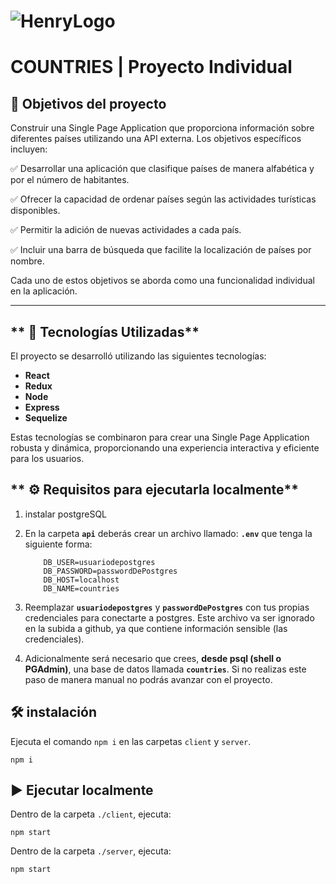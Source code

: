 # ![HenryLogo](https://d31uz8lwfmyn8g.cloudfront.net/Assets/logo-henry-white-lg.png)

# **COUNTRIES** | Proyecto Individual

## **🎯 Objetivos del proyecto**

Construir una Single Page Application que proporciona información sobre diferentes países utilizando una API externa. Los objetivos específicos incluyen:

✅ Desarrollar una aplicación que clasifique países de manera alfabética y por el número de habitantes.

✅ Ofrecer la capacidad de ordenar países según las actividades turísticas disponibles.

✅ Permitir la adición de nuevas actividades a cada país.

✅ Incluir una barra de búsqueda que facilite la localización de países por nombre.

Cada uno de estos objetivos se aborda como una funcionalidad individual en la aplicación.

---

## ** 🚀 Tecnologías Utilizadas**

El proyecto se desarrolló utilizando las siguientes tecnologías:

- **React**
- **Redux**
- **Node**
- **Express**
- **Sequelize**

Estas tecnologías se combinaron para crear una Single Page Application robusta y dinámica, proporcionando una experiencia interactiva y eficiente para los usuarios.

## ** ⚙️ Requisitos para ejecutarla localmente**
1. instalar postgreSQL
2. En la carpeta **`api`** deberás crear un archivo llamado: **`.env`** que tenga la siguiente forma:

   ```env
       DB_USER=usuariodepostgres
       DB_PASSWORD=passwordDePostgres
       DB_HOST=localhost
       DB_NAME=countries
   ```

3. Reemplazar **`usuariodepostgres`** y **`passwordDePostgres`** con tus propias credenciales para conectarte a postgres. Este archivo va ser ignorado en la subida a github, ya que contiene información sensible (las credenciales).

4. Adicionalmente será necesario que crees, **desde psql (shell o PGAdmin)**, una base de datos llamada **`countries`**. Si no realizas este paso de manera manual no podrás avanzar con el proyecto.
   
## 🛠️ instalación 

Ejecuta el comando `npm i` en las carpetas `client` y `server`.
  ```
 npm i
   ```

## ▶️ Ejecutar localmente

Dentro de la carpeta `./client`, ejecuta:
```
npm start
```
 
Dentro de la carpeta `./server`, ejecuta:
```
npm start
```

